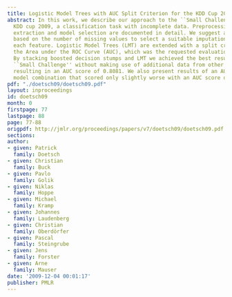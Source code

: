 ```yaml
---
title: Logistic Model Trees with AUC Split Criterion for the KDD Cup 2009 Small Challenge
abstract: In this work, we describe our approach to the ``Small Challenge'' of the
  KDD cup 2009, a classification task with incomplete data. Preprocessing, feature
  extraction and model selection are documented in detail. We suggest a criterion
  based on the number of missing values to select a suitable imputation method for
  each feature. Logistic Model Trees (LMT) are extended with a split criterion optimizing
  the Area under the ROC Curve (AUC), which was the requested evaluation criterion.
  By stacking boosted decision stumps and LMT we achieved the best result for the
  ``Small Challenge'' without making use of additional data from other feature sets,
  resulting in an AUC score of 0.8081. We also present results of an AUC optimizing
  model combination that scored only slightly worse with an AUC score of 0.8074.
pdf: "./doetsch09/doetsch09.pdf"
layout: inproceedings
id: doetsch09
month: 0
firstpage: 77
lastpage: 88
page: 77-88
origpdf: http://jmlr.org/proceedings/papers/v7/doetsch09/doetsch09.pdf
sections: 
author:
- given: Patrick
  family: Doetsch
- given: Christian
  family: Buck
- given: Pavlo
  family: Golik
- given: Niklas
  family: Hoppe
- given: Michael
  family: Kramp
- given: Johannes
  family: Laudenberg
- given: Christian
  family: Oberdörfer
- given: Pascal
  family: Steingrube
- given: Jens
  family: Forster
- given: Arne
  family: Mauser
date: '2009-12-04 00:01:17'
publisher: PMLR
---
```

